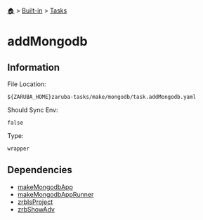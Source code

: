 <!--startTocHeader-->
[🏠](../../README.md) > [Built-in](../README.md) > [Tasks](README.md)
# addMongodb
<!--endTocHeader-->


## Information

File Location:

    ${ZARUBA_HOME}zaruba-tasks/make/mongodb/task.addMongodb.yaml

Should Sync Env:

    false

Type:

    wrapper


## Dependencies

- [makeMongodbApp](make-mongodb-app.md)
- [makeMongodbAppRunner](make-mongodb-app-runner.md)
- [zrbIsProject](zrb-is-project.md)
- [zrbShowAdv](zrb-show-adv.md)



<!--startTocSubtopic-->

<!--endTocSubtopic-->